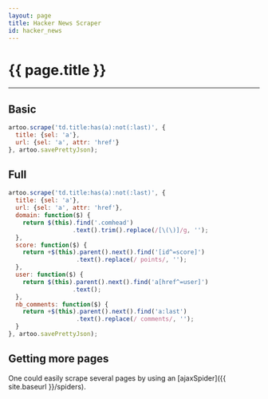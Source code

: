 ```yaml
---
layout: page
title: Hacker News Scraper
id: hacker_news
---
```


# {{ page.title }}

---

## Basic

```js
artoo.scrape('td.title:has(a):not(:last)', {
  title: {sel: 'a'},
  url: {sel: 'a', attr: 'href'}
}, artoo.savePrettyJson);
```

## Full

```js
artoo.scrape('td.title:has(a):not(:last)', {
  title: {sel: 'a'},
  url: {sel: 'a', attr: 'href'},
  domain: function($) {
    return $(this).find('.comhead')
                  .text().trim().replace(/[\(\)]/g, '');
  },
  score: function($) {
    return +$(this).parent().next().find('[id^=score]')
                   .text().replace(/ points/, '');
  },
  user: function($) {
    return $(this).parent().next().find('a[href^=user]')
                  .text();
  },
  nb_comments: function($) {
    return +$(this).parent().next().find('a:last')
                   .text().replace(/ comments/, '');
  }
}, artoo.savePrettyJson);
```

## Getting more pages
One could easily scrape several pages by using an [ajaxSpider]({{ site.baseurl }}/spiders).